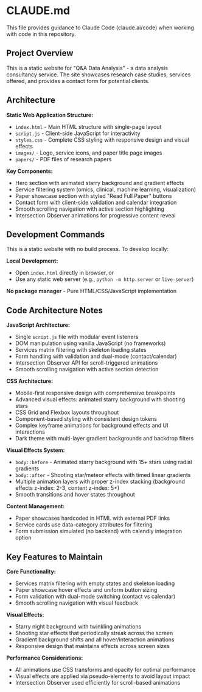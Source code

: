 # CLAUDE.md

This file provides guidance to Claude Code (claude.ai/code) when working with code in this repository.

## Project Overview

This is a static website for "Q&A Data Analysis" - a data analysis consultancy service. The site showcases research case studies, services offered, and provides a contact form for potential clients.

## Architecture

**Static Web Application Structure:**
- `index.html` - Main HTML structure with single-page layout
- `script.js` - Client-side JavaScript for interactivity  
- `styles.css` - Complete CSS styling with responsive design and visual effects
- `images/` - Logo, service icons, and paper title page images
- `papers/` - PDF files of research papers

**Key Components:**
- Hero section with animated starry background and gradient effects
- Service filtering system (omics, clinical, machine learning, visualization)
- Paper showcase section with styled "Read Full Paper" buttons
- Contact form with client-side validation and calendar integration
- Smooth scrolling navigation with active section highlighting
- Intersection Observer animations for progressive content reveal

## Development Commands

This is a static website with no build process. To develop locally:

**Local Development:**
- Open `index.html` directly in browser, or
- Use any static web server (e.g., `python -m http.server` or `live-server`)

**No package manager** - Pure HTML/CSS/JavaScript implementation

## Code Architecture Notes

**JavaScript Architecture:**
- Single `script.js` file with modular event listeners
- DOM manipulation using vanilla JavaScript (no frameworks)
- Services matrix filtering with skeleton loading states
- Form handling with validation and dual-mode (contact/calendar)
- Intersection Observer API for scroll-triggered animations
- Smooth scrolling navigation with active section detection

**CSS Architecture:**
- Mobile-first responsive design with comprehensive breakpoints
- Advanced visual effects: animated starry background with shooting stars
- CSS Grid and Flexbox layouts throughout
- Component-based styling with consistent design tokens
- Complex keyframe animations for background effects and UI interactions
- Dark theme with multi-layer gradient backgrounds and backdrop filters

**Visual Effects System:**
- `body::before` - Animated starry background with 15+ stars using radial gradients
- `body::after` - Shooting star/meteor effects with timed linear gradients
- Multiple animation layers with proper z-index stacking (background effects z-index: 2-3, content z-index: 5+)
- Smooth transitions and hover states throughout

**Content Management:**
- Paper showcases hardcoded in HTML with external PDF links
- Service cards use data-category attributes for filtering
- Form submission simulated (no backend) with calendly integration option

## Key Features to Maintain

**Core Functionality:**
- Services matrix filtering with empty states and skeleton loading
- Paper showcase hover effects and uniform button sizing
- Form validation with dual-mode switching (contact vs calendar)
- Smooth scrolling navigation with visual feedback

**Visual Effects:**
- Starry night background with twinkling animations
- Shooting star effects that periodically streak across the screen
- Gradient background shifts and all hover/interaction animations
- Responsive design that maintains effects across screen sizes

**Performance Considerations:**
- All animations use CSS transforms and opacity for optimal performance
- Visual effects are applied via pseudo-elements to avoid layout impact
- Intersection Observer used efficiently for scroll-based animations